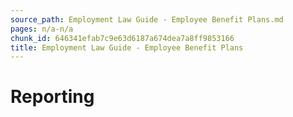 ```yaml
---
source_path: Employment Law Guide - Employee Benefit Plans.md
pages: n/a-n/a
chunk_id: 646341efab7c9e63d6187a674dea7a8ff9853166
title: Employment Law Guide - Employee Benefit Plans
---
```

# Reporting
